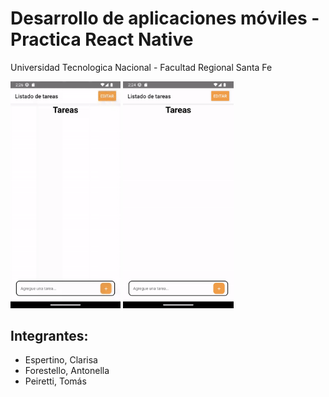 # Desarrollo de aplicaciones móviles - Practica React Native
Universidad Tecnologica Nacional - Facultad Regional Santa Fe
<p float="middle">
    <img src="./assets/checkbox.gif" width="35%" height="35%">
    <img src="./assets/edicion.gif" width="35%" height="35%">
</p>
<h2>Integrantes:</h2>
<ul>
    <li>Espertino, Clarisa</li>
    <li>Forestello, Antonella</li>
    <li>Peiretti, Tomás</li>
</ul>
